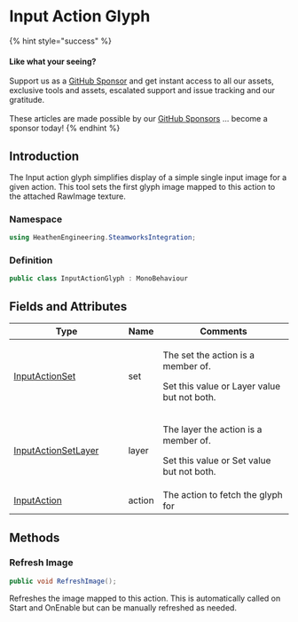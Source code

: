 # Input Action Glyph

{% hint style="success" %}
#### Like what your seeing?

Support us as a [GitHub Sponsor](../../../../become-a-sponsor/) and get instant access to all our assets, exclusive tools and assets, escalated support and issue tracking and our gratitude.\
\
These articles are made possible by our [GitHub Sponsors](../../../../become-a-sponsor/) ... become a sponsor today!
{% endhint %}

## &#x20;Introduction

The Input action glyph simplifies display of a simple single input image for a given action. This tool sets the first glyph image mapped to this action to the attached RawImage texture.

### Namespace

```csharp
using HeathenEngineering.SteamworksIntegration;
```

### Definition

```csharp
public class InputActionGlyph : MonoBehaviour
```

## Fields and Attributes

<table><thead><tr><th width="217.91333012691814">Type</th><th>Name</th><th width="316.8664058133036">Comments</th></tr></thead><tbody><tr><td><a href="../scriptable-objects/input-action-set.md">InputActionSet</a></td><td>set</td><td><p>The set the action is a member of.</p><p>Set this value or Layer value but not both.</p></td></tr><tr><td><a href="../scriptable-objects/input-action-set-layer.md">InputActionSetLayer</a></td><td>layer</td><td><p>The layer the action is a member of.</p><p>Set this value or Set value but not both.</p></td></tr><tr><td><a href="../scriptable-objects/input-action.md">InputAction</a></td><td>action</td><td>The action to fetch the glyph for</td></tr></tbody></table>

## Methods

### Refresh Image

```csharp
public void RefreshImage();
```

Refreshes the image mapped to this action. This is automatically called on Start and OnEnable but can be manually refreshed as needed.
